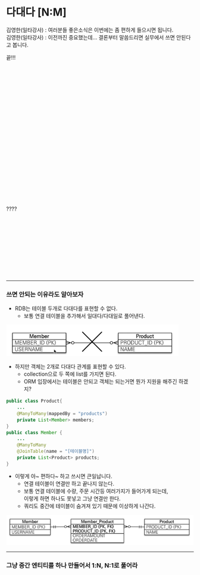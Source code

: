 # 다대다 [N:M]

김영한(일타강사) : 여러분들 좋은소식은 이번에는 좀 편하게 들으시면 됩니다. <br>
김영한(일타강사) : 이전까진 중요했는데... 결론부터 말씀드리면 실무에서 쓰면 안된다고 봅니다. <br>


끝!!!
<br>
<br><br><br><br><br><br><br><br><br><br><br>
<br><br><br><br><br><br><br><br><br><br><br>

????
<br><br><br><br><br><br><br><br><br><br><br>

---

### 쓰면 안되는 이유라도 알아보자
- RDB는 테이블 두개로 다대다를 표현할 수 없다.
    - 보통 연결 테이블을 추가해서 일대다/다대일로 풀어낸다.

![img_8.png](img_8.png)

- 하지만 객체는 2개로 다대다 관계를 표현할 수 있다.
    - collection으로 두 쪽에 list를 가지면 된다.
    - ORM 입장에서는 테이블은 안되고 객체는 되는거면 뭔가 지원을 해주긴 하겠지?
```java
public class Product{
    ...
    @ManyToMany(mappedBy = "products")
    private List<Member> members;
}
public class Member {
    ...
    @ManyToMany
    @JoinTable(name = "[테이블명]") 
    private List<Product> products;
}
```

- 이렇게 아~ 편하다~ 하고 쓰시면 큰일납니다.
    - 연결 테이블이 연결만 하고 끝나지 않는다.
    - 보통 연결 테이블에 수량, 주문 시간등 여러가지가 들어가게 되는데,<br> 이렇게 하면 하나도 못넣고 그냥 연결만 한다.
    - 쿼리도 중간에 테이블이 숨겨져 있기 때문에 이상하게 나간다.

![img_11.png](img_11.png)


---

### 그냥 중간 엔티티를 하나 만들어서 1:N, N:1로 풀어라